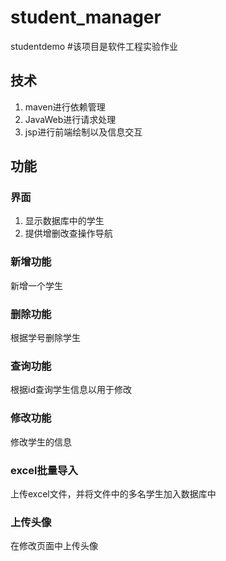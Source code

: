 # student_manager
studentdemo
#该项目是软件工程实验作业
## 技术
1. maven进行依赖管理
2. JavaWeb进行请求处理
3. jsp进行前端绘制以及信息交互
## 功能
### 界面
1. 显示数据库中的学生
2. 提供增删改查操作导航
### 新增功能
新增一个学生
### 删除功能
根据学号删除学生
### 查询功能
根据id查询学生信息以用于修改
### 修改功能
修改学生的信息
### excel批量导入
上传excel文件，并将文件中的多名学生加入数据库中
### 上传头像
在修改页面中上传头像

